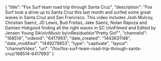 {
    "title": "Fox Surf team road trip through Santa Cruz",
    "description": "Fox Surf took a drive up to Santa Cruz this last month and surfed some great waves in Santa Cruz and San Francisco. This video includes Josh Mulcoy, Christian Saenz, JD Lewis, Bud Freitas, Jake Saenz, Nolan Rapoza and Damien Hobgood finding all the right waves in SC.\n\nFilmed and Edited by Jensen Young Sik\n\nMusic by\nResiduels\n\"Pretty Girl\"",
    "channelid": "168514",
    "videoid": "6417993",
    "date_created": "1443631148",
    "date_modified": "1449279853",
    "type": "captivate",
    "layout": "channelVideo",
    "url": "\/fox\/fox-surf-team-road-trip-through-santa-cruz\/168514-6417993"
}